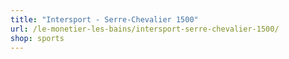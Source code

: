 ```yaml
---
title: "Intersport - Serre-Chevalier 1500"
url: /le-monetier-les-bains/intersport-serre-chevalier-1500/
shop: sports
---
```

